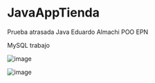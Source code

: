 # JavaAppTienda
Prueba atrasada Java Eduardo Almachi POO EPN

MySQL trabajo

![image](https://github.com/edusebass/JavaAppTienda/assets/108561115/c9005edb-74e4-4027-ac8c-a5ee4b87279d)

![image](https://github.com/edusebass/JavaAppTienda/assets/108561115/9066693c-6957-4d14-a93a-565a1111c8f4)
